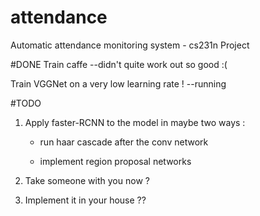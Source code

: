 # attendance
Automatic attendance monitoring system - cs231n Project

#DONE
Train caffe --didn't quite work out so good :(

Train VGGNet on a very low learning rate ! --running

#TODO
1. Apply faster-RCNN to the model in maybe two ways :
    
    *   run haar cascade after the conv network

    *   implement region proposal networks

2. Take someone with you now ?

3. Implement it in your house ??
